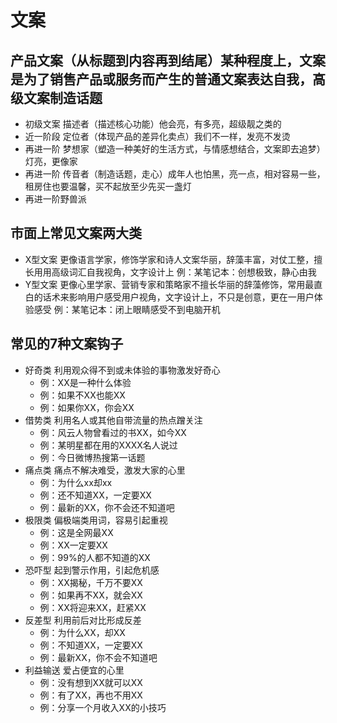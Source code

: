 # 文案

## 产品文案（从标题到内容再到结尾）某种程度上，文案是为了销售产品或服务而产生的普通文案表达自我，高级文案制造话题

* 初级文案 描述者（描述核心功能）他会亮，有多亮，超级靓之类的
* 近一阶段 定位者（体现产品的差异化卖点）我们不一样，发亮不发烫
* 再进一阶 梦想家（塑造一种美好的生活方式，与情感想结合，文案即去追梦）灯亮，更像家
* 再进一阶 传音者（制造话题，走心）成年人也怕黑，亮一点，相对容易一些，租房住也要温馨，买不起放至少先买一盏灯
* 再进一阶野兽派

## 市面上常见文案两大类

* X型文案 更像语言学家，修饰学家和诗人文案华丽，辞藻丰富，对仗工整，擅长用用高级词汇自我视角，文字设计上 例：某笔记本：创想极致，静心由我
* Y型文案 更像心里学家、营销专家和策略家不擅长华丽的辞藻修饰，常用最直白的话术来影响用户感受用户视角，文字设计上，不只是创意，更在一用户体验感受 例：某笔记本：闭上眼睛感受不到电脑开机

## 常见的7种文案钩子

* 好奇类 利用观众得不到或未体验的事物激发好奇心
  * 例：XX是一种什么体验
  * 例：如果不XX也能XX
  * 例：如果你XX，你会XX
* 借势类 利用名人或其他自带流量的热点蹭关注
  * 例：风云人物曾看过的书XX，如今XX
  * 例：某明星都在用的XXXX名人说过
  * 例：今日微博热搜第一话题
* 痛点类 痛点不解决难受，激发大家的心里
  * 例：为什么xx却xx
  * 例：还不知道XX，一定要XX
  * 例：最新的XX，你不会还不知道吧
* 极限类 偏极端类用词，容易引起重视
  * 例：这是全网最XX
  * 例：XX一定要XX
  * 例：99%的人都不知道的XX
* 恐吓型 起到警示作用，引起危机感
  * 例：XX揭秘，千万不要XX
  * 例：如果再不XX，就会XX
  * 例：XX将迎来XX，赶紧XX
* 反差型 利用前后对比形成反差
  * 例：为什么XX，却XX
  * 例：不知道XX，一定要XX
  * 例：最新XX，你不会不知道吧
* 利益输送 爱占便宜的心里
  * 例：没有想到XX就可以XX
  * 例：有了XX，再也不用XX
  * 例：分享一个月收入XX的小技巧
